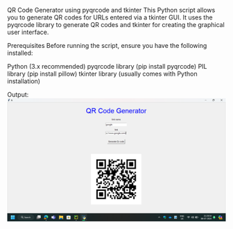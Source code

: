 QR Code Generator using pyqrcode and tkinter
This Python script allows you to generate QR codes for URLs entered via a tkinter GUI. It uses the pyqrcode library to generate QR codes and tkinter for creating the graphical user interface.

Prerequisites
Before running the script, ensure you have the following installed:

Python (3.x recommended)
pyqrcode library (pip install pyqrcode)
PIL library (pip install pillow)
tkinter library (usually comes with Python installation)


Output:
![img.png](img.png)